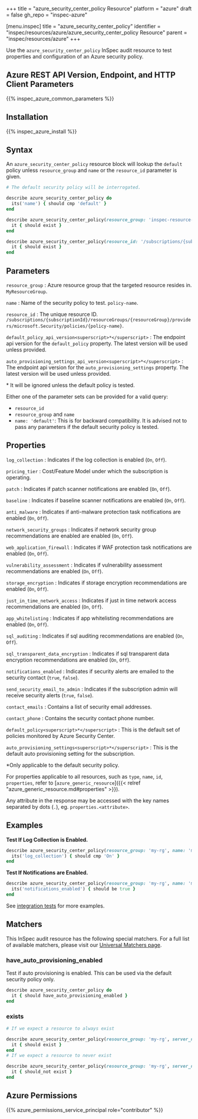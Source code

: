 +++
title = "azure_security_center_policy Resource"
platform = "azure"
draft = false
gh_repo = "inspec-azure"

[menu.inspec]
title = "azure_security_center_policy"
identifier = "inspec/resources/azure/azure_security_center_policy Resource"
parent = "inspec/resources/azure"
+++

Use the `azure_security_center_policy` InSpec audit resource to test properties and configuration of an Azure security policy.

## Azure REST API Version, Endpoint, and HTTP Client Parameters

{{% inspec_azure_common_parameters %}}

## Installation

{{% inspec_azure_install %}}

## Syntax

An `azure_security_center_policy` resource block will lookup the `default` policy unless `resource_group` and `name` or the `resource_id` parameter is given.
```ruby
# The default security policy will be interrogated.

describe azure_security_center_policy do
  its('name') { should cmp 'default' }
end
```
```ruby
describe azure_security_center_policy(resource_group: 'inspec-resource-group-9', name: 'example_policy') do
  it { should exist }
end
```
```ruby
describe azure_security_center_policy(resource_id: '/subscriptions/{subscriptionId}/resourceGroups/{resourceGroup}/providers/microsoft.Security/policies/{policy-name}') do
  it { should exist }
end
```

## Parameters

`resource_group`
: Azure resource group that the targeted resource resides in. `MyResourceGroup`.

`name`
: Name of the security policy to test. `policy-name`.

`resource_id`
: The unique resource ID. `/subscriptions/{subscriptionId}/resourceGroups/{resourceGroup}/providers/microsoft.Security/policies/{policy-name}`.

`default_policy_api_version<superscript>*</superscript>`
: The endpoint api version for the `default_policy` property. The latest version will be used unless provided.

`auto_provisioning_settings_api_version<superscript>*</superscript>`
: The endpoint api version for the `auto_provisioning_settings` property. The latest version will be used unless provided.

<superscript>*</superscript> It will be ignored unless the default policy is tested.

Either one of the parameter sets can be provided for a valid query:
- `resource_id`
- `resource_group` and `name`
- `name: 'default'`: This is for backward compatibility. It is advised not to pass any parameters if the default security policy is tested.

## Properties

`log_collection`
: Indicates if the log collection is enabled (`On`, `Off`).

`pricing_tier`
: Cost/Feature Model under which the subscription is operating.

`patch`
: Indicates if patch scanner notifications are enabled (`On`, `Off`).

`baseline`
: Indicates if baseline scanner notifications are enabled (`On`, `Off`).

`anti_malware`
: Indicates if anti-malware protection task notifications are enabled (`On`, `Off`).

`network_security_groups`
: Indicates if network security group recommendations are enabled are enabled (`On`, `Off`).

`web_application_firewall`
: Indicates if WAF protection task notifications are enabled (`On`, `Off`).

`vulnerability_assessment`
: Indicates if vulnerability assessment recommendations are enabled (`On`, `Off`).

`storage_encryption`
: Indicates if storage encryption recommendations are enabled (`On`, `Off`).

`just_in_time_network_access`
: Indicates if just in time network access recommendations are enabled (`On`, `Off`).

`app_whitelisting`
: Indicates if app whitelisting recommendations are enabled (`On`, `Off`).

`sql_auditing`
: Indicates if sql auditing recommendations are enabled (`On`, `Off`).

`sql_transparent_data_encryption`
: Indicates if sql transparent data encryption recommendations are enabled (`On`, `Off`).

`notifications_enabled`
: Indicates if security alerts are emailed to the security contact (`true`, `false`).

`send_security_email_to_admin`
: Indicates if the subscription admin will receive security alerts (`true`, `false`).

`contact_emails`
: Contains a list of security email addresses.

`contact_phone`
: Contains the security contact phone number.

`default_policy<superscript>*</superscript>`
: This is the default set of policies monitored by Azure Security Center.

`auto_provisioning_settings<superscript>*</superscript>`
: This is the default auto provisioning setting for the subscription.

<superscript>*</superscript>Only applicable to the default security policy.

For properties applicable to all resources, such as `type`, `name`, `id`, `properties`, refer to [`azure_generic_resource`]({{< relref "azure_generic_resource.md#properties" >}}).

Any attribute in the response may be accessed with the key names separated by dots (`.`), eg. `properties.<attribute>`.

## Examples

**Test If Log Collection is Enabled.**

```ruby
describe azure_security_center_policy(resource_group: 'my-rg', name: 'my_policy') do
  its('log_collection') { should cmp 'On' }
end
```
**Test If Notifications are Enabled.**

```ruby
describe azure_security_center_policy(resource_group: 'my-rg', name: 'my_policy') do
  its('notifications_enabled') { should be true }
end
```    
See [integration tests](../../test/integration/verify/controls/azurerm_security_center_policy.rb) for more examples.

## Matchers

This InSpec audit resource has the following special matchers. For a full list of available matchers, please visit our [Universal Matchers page](https://www.inspec.io/docs/reference/matchers/).

### have_auto_provisioning_enabled

Test if auto provisioning is enabled. This can be used via the default security policy only.
```ruby
describe azure_security_center_policy do
  it { should have_auto_provisioning_enabled }
end
```
### exists

```ruby
# If we expect a resource to always exist

describe azure_security_center_policy(resource_group: 'my-rg', server_name: 'my_policy') do
  it { should exist }
end
# If we expect a resource to never exist

describe azure_security_center_policy(resource_group: 'my-rg', server_name: 'my_policy') do
  it { should_not exist }
end
```

## Azure Permissions

{{% azure_permissions_service_principal role="contributor" %}}

